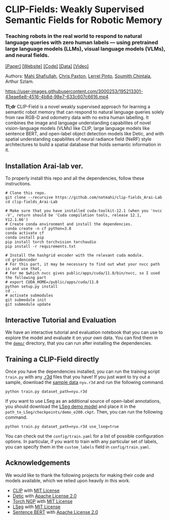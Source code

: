 # CLIP-Fields: Weakly Supervised Semantic Fields for Robotic Memory
### Teaching robots in the real world to respond to natural language queries with zero human labels — using pretrained large language models (LLMs), visual language models (VLMs), and neural fields.

[[Paper]](https://arxiv.org/abs/2210.05663) [[Website]](https://mahis.life/clip-fields/) [[Code]](https://github.com/notmahi/clip-fields) [[Data]](https://osf.io/famgv) [[Video]](https://youtu.be/bKu7GvRiSQU)

Authors: [Mahi Shafiullah](https://mahis.life), [Chris Paxton](https://cpaxton.github.io/), [Lerrel Pinto](https://lerrelpinto.com), [Soumith Chintala](https://soumith.ch), Arthur Szlam.

https://user-images.githubusercontent.com/3000253/195213301-43eae6e8-4516-4b8d-98e7-633c607c6616.mp4

**Tl;dr** CLIP-Field is a novel weakly supervised approach for learning a semantic robot memory that can respond to natural language queries solely from raw RGB-D and odometry data with no extra human labelling. It combines the image and language understanding capabilites of novel vision-language models (VLMs) like CLIP, large language models like sentence BERT, and open-label object detection models like Detic, and with spatial understanding capabilites of neural radiance field (NeRF) style architectures to build a spatial database that holds semantic information in it.

## Installation Arai-lab ver.
To properly install this repo and all the dependencies, follow these instructions.

```
# Clone this repo.
git clone --recursive https://github.com/notmahi/clip-fields_Arai-Lab
cd clip-fields_Arai-Lab

# Make sure that you have installed cuda-toolkit-12.1 (when you 'nvcc -V', return should be 'Cuda compilation tools, release 12.1, V12.1.66')
# Create conda environment and install the dependencies.
conda create -n cf python=3.8
conda activate cf
conda install pip
pip install torch torchvision torchaudio
pip install -r requirements.txt

# Install the hashgrid encoder with the relevant cuda module.
cd gridencoder
# For this part, it may be necessary to find out what your nvcc path is and use that, 
# For me $which nvcc gives public/apps/cuda/11.8/bin/nvcc, so I used the following part
# export CUDA_HOME=/public/apps/cuda/11.8
python setup.py install
cd ..
# activate submodules
git submodule init
git submodule update
```
## Interactive Tutorial and Evaluation
We have an interactive tutorial and evaluation notebook that you can use to explore the model and evaluate it on your own data. You can find them in the [`demo/`](https://github.com/notmahi/clip-fields/tree/main/demo) directory, that you can run after installing the dependencies.

## Training a CLIP-Field directly
Once you have the dependencies installed, you can run the training script `train.py` with any [.r3d](https://record3d.app/) files that you have! If you just want to try out a sample, download the [sample data](https://osf.io/famgv) `nyu.r3d` and run the following command.

```
python train.py dataset_path=nyu.r3d
```

If you want to use LSeg as an additional source of open-label annotations, you should download the [LSeg demo model](https://github.com/isl-org/lang-seg#-try-demo-now) and place it in the `path_to_LSeg/checkpoints/demo_e200.ckpt`. Then, you can run the following command.

```
python train.py dataset_path=nyu.r3d use_lseg=true
```

You can check out the `config/train.yaml` for a list of possible configuration options. In particular, if you want to train with any particular set of labels, you can specify them in the `custom_labels` field in `config/train.yaml`.


## Acknowledgements
We would like to thank the following projects for making their code and models available, which we relied upon heavily in this work.
* [CLIP](https://github.com/openai/CLIP) with [MIT License](https://github.com/openai/CLIP/blob/main/LICENSE)
* [Detic](https://github.com/facebookresearch/Detic/) with [Apache License 2.0](https://github.com/facebookresearch/Detic/blob/main/LICENSE)
* [Torch NGP](https://github.com/ashawkey/torch-ngp) with [MIT License](https://github.com/ashawkey/torch-ngp/blob/main/LICENSE)
* [LSeg](https://github.com/isl-org/lang-seg) with [MIT License](https://github.com/isl-org/lang-seg/blob/main/LICENSE)
* [Sentence BERT](https://www.sbert.net/) with [Apache License 2.0](https://github.com/UKPLab/sentence-transformers/blob/master/LICENSE)
